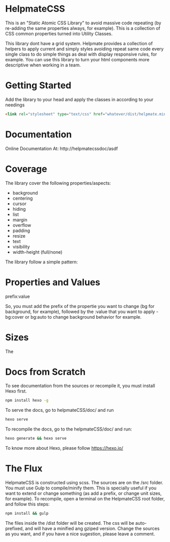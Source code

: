 # HelpmateCSS

This is an "Static Atomic CSS Library" to avoid massive code repeating (by re-adding the same properties always, for example). This is a collection of CSS common properties turned into Utility Classes.

This library dont have a grid system. Helpmate provides a collection of helpers to apply current and simply styles avoiding repeat same code every single class to do simple things as deal with display responsive rules, for example. You can use this library to turn your html components more descriptive when working in a team.

# Getting Started

Add the library to your head and apply the classes in according to your needings

```html
<link rel="stylesheet" type="text/css" href="whatever/dist/helpmate.min.css">
```

# Documentation

Online Documentation At:
http://helpmatecssdoc/asdf

# Coverage

The library cover the following properties/aspects:

- background
- centering
- cursor
- hiding
- list
- margin
- overflow
- padding
- resize
- text
- visibility
- width-height (full/none)

The library follow a simple pattern:

# Properties and Values

prefix:value

So, you must add the prefix of the propertie you want to change (bg for background, for example), followed
by the :value that you want to apply - bg:cover or bg:auto to change background behavior for example.

# Sizes

The


# Docs from Scratch

To see documentation from the sources or recompile it, you must install Hexo first.

```bash
npm install hexo -g
```

To serve the docs, go to helpmateCSS/doc/ and run

```bash
hexo serve
```

To recompile the docs, go to the helpmateCSS/doc/ and run:

```bash
hexo generate && hexo serve
```

To know more about Hexo, please follow https://hexo.io/

# The Flux

HelpmateCSS is constructed using scss. The sources are on the /src folder. You must use Gulp to compile/minify them.
This is specially useful if you want to extend or change something (as add a prefix, or change unit sizes, for example).
To recompile, open a terminal on the HelpmateCSS root folder, and follow this steps:


```bash
npm install && gulp
```

The files inside the /dist folder will be created. The css will be auto-prefixed, and will have a minified ang gziped version.
Change the sources as you want, and if you have a nice sugestion, please leave a comment.